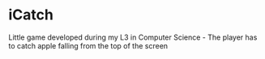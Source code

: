 iCatch
======

Little game developed during my L3 in Computer Science - The player has to catch apple falling from the top of the screen
